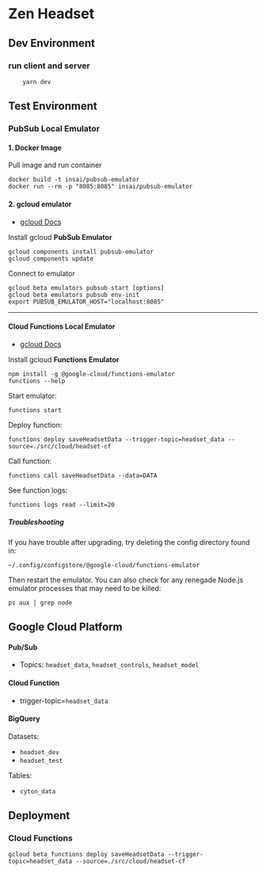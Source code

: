 # Zen Headset

## Dev Environment
### run client and server

        yarn dev

## Test Environment
### PubSub Local Emulator
#### 1. Docker Image
Pull image and run container

    docker build -t insai/pubsub-emulator
    docker run --rm -p "8085:8085" insai/pubsub-emulator

#### 2. gcloud emulator 
* [gcloud Docs](https://cloud.google.com/pubsub/docs/emulator)

Install gcloud **PubSub Emulator**

    gcloud components install pubsub-emulator
    gcloud components update

Connect to emulator

    gcloud beta emulators pubsub start [options]
    gcloud beta emulators pubsub env-init
    export PUBSUB_EMULATOR_HOST="localhost:8085"
___
#### Cloud Functions Local Emulator
* [gcloud Docs](https://cloud.google.com/functions/docs/emulator)

Install gcloud **Functions Emulator**

    npm install -g @google-cloud/functions-emulator
    functions --help

Start emulator:

    functions start

Deploy function:

    functions deploy saveHeadsetData --trigger-topic=headset_data --source=./src/cloud/headset-cf

Call function:

    functions call saveHeadsetData --data=DATA

See function logs:

    functions logs read --limit=20

##### Troubleshooting
If you have trouble after upgrading, try deleting the config
directory found in:

    ~/.config/configstore/@google-cloud/functions-emulator

Then restart the emulator. You can also check for any renegade
Node.js emulator processes that may need to be killed:

    ps aux | grep node

## Google Cloud Platform
#### Pub/Sub
* Topics: `headset_data`, `headset_controls`, `headset_model`

#### Cloud Function
* trigger-topic=`headset_data`

#### BigQuery
Datasets:
* `headset_dev`
* `headset_test`

Tables:
* `cyton_data`

## Deployment
### Cloud Functions
    
    gcloud beta functions deploy saveHeadsetData --trigger-topic=headset_data --source=./src/cloud/headset-cf